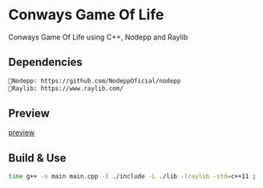 # Conways Game Of Life
Conways Game Of Life using C++, Nodepp and Raylib

## Dependencies
```bash
📌Nodepp: https://github.com/NodeppOficial/nodepp
📌Raylib: https://www.raylib.com/
```

## Preview
[preview](https://github.com/user-attachments/assets/39532eca-f0e7-465a-9ea1-89193f3c6251)

## Build & Use
```bash
time g++ -o main main.cpp -I ./include -L ./lib -lraylib -std=c++11 ; ./main
```
